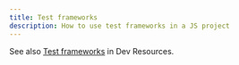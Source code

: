 ```yaml
---
title: Test frameworks
description: How to use test frameworks in a JS project
---
```


See also [Test frameworks][] in Dev Resources.

[Test frameworks]: https://michaelcurrin.github.io/dev-resources/resources/javascript/test-frameworks/
